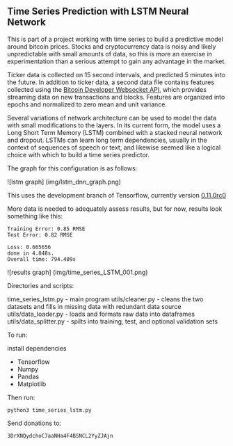 ## Time Series Prediction with LSTM Neural Network

This is part of a project working with time series to build a predictive model around bitcoin prices. Stocks and cryptocurrency data is noisy and likely unpredictable with small amounts of data, so this is more an exercise in experimentation than a serious attempt to gain any advantage in the market.
  
Ticker data is collected on 15 second intervals, and predicted 5 minutes into the future. In addition to ticker data, a second data file contains features collected using the [Bitcoin Developer Websocket API](https://blockchain.info), which provides streaming data on new transactions and blocks. Features are organized into epochs and normalized to zero mean and unit variance.

Several variations of network architecture can be used to model the data with small modifications to the layers. In its current form, the model uses a Long Short Term Memory (LSTM) combined with a stacked neural network and dropout. LSTMs can learn long term dependencies, usually in the context of sequences of speech or text, and likewise seemed like a logical choice with which to build a time series predictor.   

The graph for this configuration is as follows:

![lstm graph] (img/lstm_dnn_graph.png)

This uses the development branch of Tensorflow, currently version [0.11.0rc0](https://www.tensorflow.org/)

More data is needed to adequately assess results, but for now, results look something like this:

```
Training Error: 0.85 RMSE
Test Error: 0.82 RMSE

Loss: 0.665656
done in 4.848s.
Overall time: 794.409s
```

![results graph] (img/time_series_LSTM_001.png)

Directories and scripts:

time_series_lstm.py - main program
utils/cleaner.py - cleans the two datasets and fills in missing data with redundant data source
utils/data_loader.py - loads and formats raw data into dataframes
utils/data_splitter.py - spilts into training, test, and optional validation sets

To run:

install dependencies
- Tensorflow
- Numpy
- Pandas
- Matplotlib
    
Then run:

```
python3 time_series_lstm.py
```

Send donations to:
```
3DrXNQydchoC7aaNHa4F4BSNCL2YyZJAjn
``` 